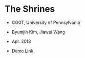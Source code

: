 # The Shrines
* CGGT, University of Pennsylvania
* Byumjin Kim, Jiawei Wang
* Apr. 2018

* [Demo Link](https://byumjin.github.io/Procedural-Final/)
